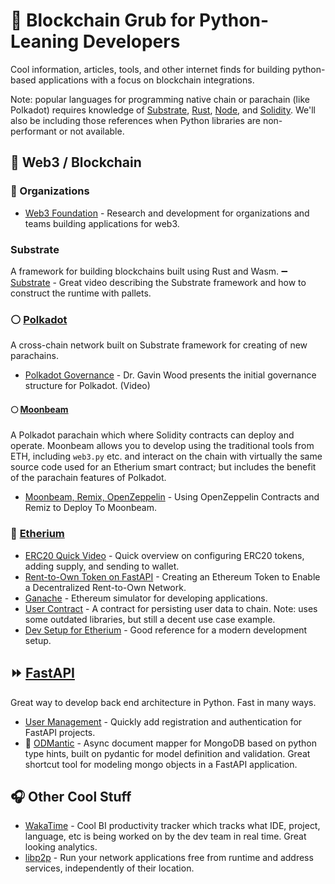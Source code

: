 # 🌮 Blockchain Grub for Python-Leaning Developers
Cool information, articles, tools, and other internet finds for building python-based applications with a focus on blockchain integrations.

Note: popular languages for programming native chain or parachain (like Polkadot) requires knowledge of [Substrate](https://substrate.io/), [Rust](https://www.rust-lang.org/), [Node](https://nodejs.org/en/), and [Solidity](https://docs.soliditylang.org/en/v0.8.11/). We'll also be including those references when Python libraries are non-performant or not available.

## 👾 Web3 / Blockchain
### 💭 Organizations 
- [Web3 Foundation](https://web3.foundation/) - Research and development for organizations and teams building applications for web3.

### Substrate
A framework for building blockchains built using Rust and Wasm.
➖ [Substrate](https://www.youtube.com/watch?v=-6BBIr-DmI4) - Great video describing the Substrate framework and how to construct the runtime with pallets. 

### ⚪️ [Polkadot](polkadot.network)
A cross-chain network built on Substrate framework for creating of new parachains. 
- [Polkadot Governance](https://www.youtube.com/watch?v=VsZuDJMmVPY&t=24734s) - Dr. Gavin Wood presents the initial governance structure for Polkadot. (Video)

#### 🌕 [Moonbeam](https://docs.moonbeam.network/)
A Polkadot parachain which where Solidity contracts can deploy and operate. Moonbeam allows you to develop using the traditional tools from ETH, including `web3.py` etc. and interact on the chain with virtually the same source code used for an Etherium smart contract; but includes the benefit of the parachain features of Polkadot.
- [Moonbeam, Remix, OpenZeppelin](https://docs.moonbeam.network/builders/interact/oz-remix/) - Using OpenZeppelin Contracts and Remiz to Deploy To Moonbeam.

### 💠 [Etherium](https://ethereum.org/en/)
- [ERC20 Quick Video](https://www.youtube.com/watch?v=8rpir_ZSK1g) - Quick overview on configuring ERC20 tokens, adding supply, and sending to wallet.
- [Rent-to-Own Token on FastAPI](https://towardsdatascience.com/creating-an-ethereum-token-to-enable-a-decentralized-rent-to-own-network-cc3786cf1142) - Creating an Ethereum Token to Enable a Decentralized Rent-to-Own Network. 
- [Ganache](https://www.npmjs.com/package/ganache) - Ethereum simulator for developing applications.
- [User Contract](https://www.innoplexus.com/blog/how-to-develop-ethereum-contract-using-python-flask/) - A contract for persisting user data to chain. Note: uses some outdated libraries, but still a decent use case example.
- [Dev Setup for Etherium](https://levelup.gitconnected.com/dapps-development-for-python-developers-f52b32b54f28) - Good reference for a modern development setup.

## ⏩ [FastAPI](https://fastapi.tiangolo.com/)
Great way to develop back end architecture in Python. Fast in many ways.
- [User Management](https://github.com/fastapi-users/fastapi-users) - Quickly add registration and authentication for FastAPI projects.
- 🌱 [ODMantic](https://art049.github.io/odmantic/) - Async document mapper for MongoDB based on python type hints, built on pydantic for model definition and validation. Great shortcut tool for modeling mongo objects in a FastAPI application.

## 🎧 Other Cool Stuff
- [WakaTime](https://wakatime.com/) - Cool BI productivity tracker which tracks what IDE, project, language, etc is being worked on by the dev team in real time. Great looking analytics.
- [libp2p](https://libp2p.io/) - Run your network applications free from runtime and address services, independently of their location.
